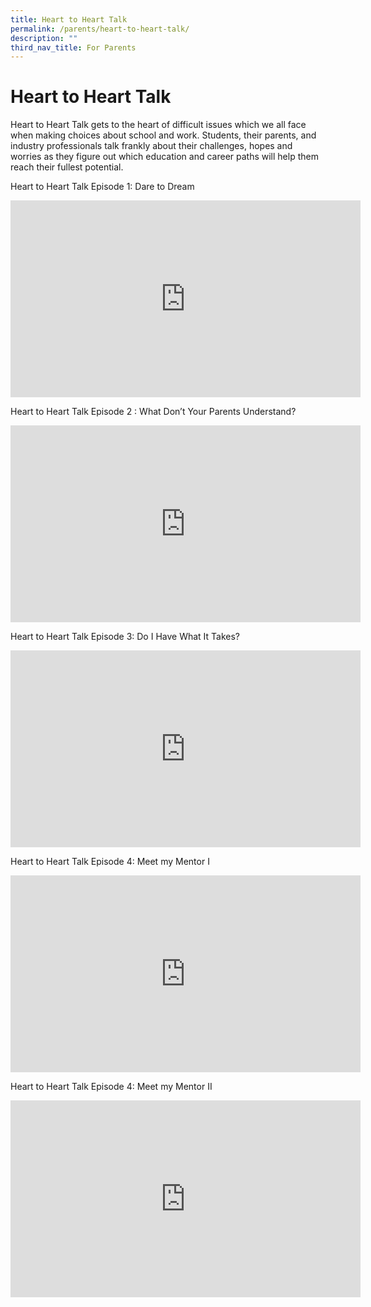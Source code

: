 ```yaml
---
title: Heart to Heart Talk
permalink: /parents/heart-to-heart-talk/
description: ""
third_nav_title: For Parents
---
```

# **Heart to Heart Talk**

Heart to Heart Talk gets to the heart of difficult issues which we all face when making&nbsp;choices about school and work. Students, their parents, and industry professionals talk&nbsp;frankly about their challenges, hopes and worries as they figure out which education and&nbsp;career paths will help them reach their fullest potential.





Heart to Heart Talk Episode 1: Dare to Dream

<iframe width="560" height="315" src="https://www.youtube.com/embed/oErCODtoqWI?start=1" title="YouTube video player" frameborder="0" allow="accelerometer; autoplay; clipboard-write; encrypted-media; gyroscope; picture-in-picture" allowfullscreen=""></iframe>



Heart to Heart Talk Episode 2 : What Don’t Your Parents Understand?

<iframe width="560" height="315" src="https://www.youtube.com/embed/tyReGYTqoDY" title="YouTube video player" frameborder="0" allow="accelerometer; autoplay; clipboard-write; encrypted-media; gyroscope; picture-in-picture" allowfullscreen=""></iframe>


Heart to Heart Talk Episode 3: Do I Have What It Takes?



<iframe width="560" height="315" src="https://www.youtube.com/embed/DzPygIE4kAM" title="YouTube video player" frameborder="0" allow="accelerometer; autoplay; clipboard-write; encrypted-media; gyroscope; picture-in-picture" allowfullscreen=""></iframe>



Heart to Heart Talk Episode 4: Meet my Mentor I



<iframe width="560" height="315" src="https://www.youtube.com/embed/scaNZhSGRo0" title="YouTube video player" frameborder="0" allow="accelerometer; autoplay; clipboard-write; encrypted-media; gyroscope; picture-in-picture" allowfullscreen=""></iframe>



Heart to Heart Talk Episode 4: Meet my Mentor II




<iframe width="560" height="315" src="https://www.youtube.com/embed/ig2Uo-aJ_zc?start=3" title="YouTube video player" frameborder="0" allow="accelerometer; autoplay; clipboard-write; encrypted-media; gyroscope; picture-in-picture" allowfullscreen=""></iframe>